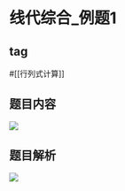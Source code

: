 # 线代综合_例题1
## tag
#[[行列式计算]] 

## 题目内容
![](https://rgdz-img.oss-cn-hangzhou.aliyuncs.com/img/20211023154520.png)

## 题目解析
![](https://rgdz-img.oss-cn-hangzhou.aliyuncs.com/img/20211023160747.png)
